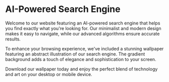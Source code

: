 <!--font:Inter-->

# AI-Powered Search Engine

Welcome to our website featuring an AI-powered search engine that helps you find exactly what you're looking for. Our minimalist and modern design makes it easy to navigate, while our advanced algorithms ensure accurate results.

To enhance your browsing experience, we've included a stunning wallpaper featuring an abstract illustration of our search engine. The gradient background adds a touch of elegance and sophistication to your screen.

Download our wallpaper today and enjoy the perfect blend of technology and art on your desktop or mobile device.

<!--

Write me markdown content of website with wallpaper:

"A wallpaper featuring an abstract illustration of an AI-powered search engine, with a minimalist and modern design, set against a gradient background."

The header of the page should not be copy of the text but rather a real content of the website which is using this wallpaper.


---


# AI-Powered Search Engine

Welcome to our website featuring an AI-powered search engine that helps you find exactly what you're looking for. Our minimalist and modern design makes it easy to navigate, while our advanced algorithms ensure accurate results.

To enhance your browsing experience, we've included a stunning wallpaper featuring an abstract illustration of our search engine. The gradient background adds a touch of elegance and sophistication to your screen.

Download our wallpaper today and enjoy the perfect blend of technology and art on your desktop or mobile device.


---


Write me a Google font which is best fitting for the website.

Pick from the list:
- Poppins
- Montserrat
- Orbitron
- Raleway
- Barlow Condensed
- Alegreya
- Dancing Script
- IBM Plex Sans
- Open Sans
- Lobster
- Lato
- Inter
- Futura
- Great Vibes
- Playfair Display
- Exo 2
- Roboto


Write just the font name nothing else.


---


Inter

-->
